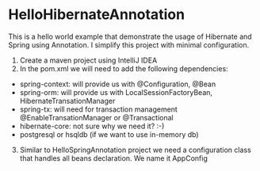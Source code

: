 # HelloHibernateAnnotation
This is a hello world example that demonstrate the usage of Hibernate and Spring using Annotation. I simplify this project with minimal configuration.

1. Create a maven project using IntelliJ IDEA
2. In the pom.xml we will need to add the following dependencies:
+ spring-context: will provide us with @Configuration, @Bean
+ spring-orm: will provide us with LocalSessionFactoryBean, HibernateTransationManager
+ spring-tx: will need for transaction management @EnableTransationManager or @Transactional
+ hibernate-core: not sure why we need it? :-) 
+ postgresql or hsqldb (if we want to use in-memory db)

3. Similar to HelloSpringAnnotation project we need a configuration class that handles all beans declaration. We name it AppConfig





